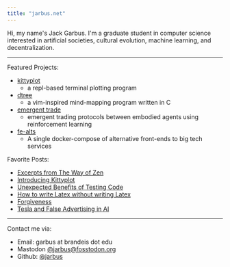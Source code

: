 ```yaml
---
title: "jarbus.net"
---
```

Hi, my name's Jack Garbus. I'm a graduate student in computer science interested in artificial societies, cultural evolution, machine learning, and decentralization.
<hr>

Featured Projects:

- [kittyplot](https://github.com/jarbus/kittyplot)
    - a repl-based terminal plotting program
- [dtree](https://github.com/jarbus/dtree)
    - a vim-inspired mind-mapping program written in C
- [emergent trade](https://arxiv.org/abs/2307.01862)
    - emergent trading protocols between embodied agents using reinforcement learning
- [fe-alts](https://github.com/jarbus/fe-alts)
    - A single docker-compose of alternative front-ends to big tech services


Favorite Posts:

- [Excerpts from The Way of Zen](/content/blog/the-way-of-zen)
- [Introducing Kittyplot](blog/introducing-kittyplot)
- [Unexpected Benefits of Testing Code](blog/unexpected-benefits-of-testing)
- [How to write Latex without writing Latex](blog/write-latex-without-latex)
- [Forgiveness](blog/forgiveness)
- [Tesla and False Advertising in AI](blog/tesla-and-false-advertising-in-ai)

<hr>

Contact me via:
* Email: garbus at brandeis dot edu
* Mastodon [@jarbus@fosstodon.org](https://fosstodon.org/@jarbus)
* Github: [@jarbus](https://github.com/jarbus)
